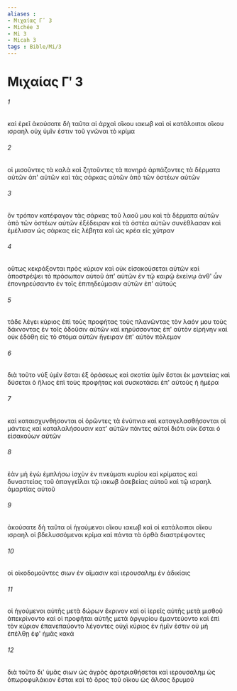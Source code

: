```yaml
---
aliases : 
- Μιχαίας Γʹ 3
- Michée 3
- Mi 3
- Micah 3
tags : Bible/Mi/3
---
```


# Μιχαίας Γʹ 3

###### 1
καὶ ἐρεῖ ἀκούσατε δὴ ταῦτα αἱ ἀρχαὶ οἴκου ιακωβ καὶ οἱ κατάλοιποι οἴκου ισραηλ οὐχ ὑμῖν ἐστιν τοῦ γνῶναι τὸ κρίμα
###### 2
οἱ μισοῦντες τὰ καλὰ καὶ ζητοῦντες τὰ πονηρά ἁρπάζοντες τὰ δέρματα αὐτῶν ἀπ' αὐτῶν καὶ τὰς σάρκας αὐτῶν ἀπὸ τῶν ὀστέων αὐτῶν
###### 3
ὃν τρόπον κατέφαγον τὰς σάρκας τοῦ λαοῦ μου καὶ τὰ δέρματα αὐτῶν ἀπὸ τῶν ὀστέων αὐτῶν ἐξέδειραν καὶ τὰ ὀστέα αὐτῶν συνέθλασαν καὶ ἐμέλισαν ὡς σάρκας εἰς λέβητα καὶ ὡς κρέα εἰς χύτραν
###### 4
οὕτως κεκράξονται πρὸς κύριον καὶ οὐκ εἰσακούσεται αὐτῶν καὶ ἀποστρέψει τὸ πρόσωπον αὐτοῦ ἀπ' αὐτῶν ἐν τῷ καιρῷ ἐκείνῳ ἀνθ' ὧν ἐπονηρεύσαντο ἐν τοῖς ἐπιτηδεύμασιν αὐτῶν ἐπ' αὐτούς
###### 5
τάδε λέγει κύριος ἐπὶ τοὺς προφήτας τοὺς πλανῶντας τὸν λαόν μου τοὺς δάκνοντας ἐν τοῖς ὀδοῦσιν αὐτῶν καὶ κηρύσσοντας ἐπ' αὐτὸν εἰρήνην καὶ οὐκ ἐδόθη εἰς τὸ στόμα αὐτῶν ἤγειραν ἐπ' αὐτὸν πόλεμον
###### 6
διὰ τοῦτο νὺξ ὑμῖν ἔσται ἐξ ὁράσεως καὶ σκοτία ὑμῖν ἔσται ἐκ μαντείας καὶ δύσεται ὁ ἥλιος ἐπὶ τοὺς προφήτας καὶ συσκοτάσει ἐπ' αὐτοὺς ἡ ἡμέρα
###### 7
καὶ καταισχυνθήσονται οἱ ὁρῶντες τὰ ἐνύπνια καὶ καταγελασθήσονται οἱ μάντεις καὶ καταλαλήσουσιν κατ' αὐτῶν πάντες αὐτοί διότι οὐκ ἔσται ὁ εἰσακούων αὐτῶν
###### 8
ἐὰν μὴ ἐγὼ ἐμπλήσω ἰσχὺν ἐν πνεύματι κυρίου καὶ κρίματος καὶ δυναστείας τοῦ ἀπαγγεῖλαι τῷ ιακωβ ἀσεβείας αὐτοῦ καὶ τῷ ισραηλ ἁμαρτίας αὐτοῦ
###### 9
ἀκούσατε δὴ ταῦτα οἱ ἡγούμενοι οἴκου ιακωβ καὶ οἱ κατάλοιποι οἴκου ισραηλ οἱ βδελυσσόμενοι κρίμα καὶ πάντα τὰ ὀρθὰ διαστρέφοντες
###### 10
οἱ οἰκοδομοῦντες σιων ἐν αἵμασιν καὶ ιερουσαλημ ἐν ἀδικίαις
###### 11
οἱ ἡγούμενοι αὐτῆς μετὰ δώρων ἔκρινον καὶ οἱ ἱερεῖς αὐτῆς μετὰ μισθοῦ ἀπεκρίνοντο καὶ οἱ προφῆται αὐτῆς μετὰ ἀργυρίου ἐμαντεύοντο καὶ ἐπὶ τὸν κύριον ἐπανεπαύοντο λέγοντες οὐχὶ κύριος ἐν ἡμῖν ἐστιν οὐ μὴ ἐπέλθῃ ἐφ' ἡμᾶς κακά
###### 12
διὰ τοῦτο δι' ὑμᾶς σιων ὡς ἀγρὸς ἀροτριαθήσεται καὶ ιερουσαλημ ὡς ὀπωροφυλάκιον ἔσται καὶ τὸ ὄρος τοῦ οἴκου ὡς ἄλσος δρυμοῦ
